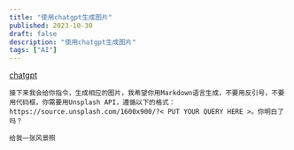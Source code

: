 ```yaml
---
title: "使用chatgpt生成图片"
published: 2023-10-30
draft: false
description: "使用chatgpt生成图片"
tags: ["AI"]
---
```


[chatgpt](https://chat.openai.com/)

```
接下来我会给你指令，生成相应的图片，我希望你用Markdown语言生成，不要用反引号，不要用代码框，你需要用Unsplash API，遵循以下的格式：https://source.unsplash.com/1600x900/?< PUT YOUR QUERY HERE >。你明白了吗？

给我一张风景照
```
